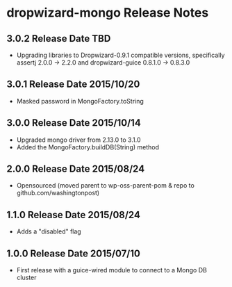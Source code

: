 # dropwizard-mongo Release Notes

## 3.0.2 Release Date TBD

* Upgrading libraries to Dropwizard-0.9.1 compatible versions,
   specifically assertj 2.0.0 -> 2.2.0 and 
   dropwizard-guice 0.8.1.0 -> 0.8.3.0

## 3.0.1 Release Date 2015/10/20

* Masked password in MongoFactory.toString

## 3.0.0 Release Date 2015/10/14

* Upgraded mongo driver from 2.13.0 to 3.1.0
* Added the MongoFactory.buildDB(String) method

## 2.0.0 Release Date 2015/08/24

* Opensourced (moved parent to wp-oss-parent-pom & repo to github.com/washingtonpost)

## 1.1.0 Release Date 2015/08/24

* Adds a "disabled" flag 

## 1.0.0 Release Date 2015/07/10

* First release with a guice-wired module to connect to a Mongo DB cluster
